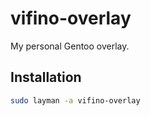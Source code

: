 # vifino-overlay

My personal Gentoo overlay.

## Installation

```bash
sudo layman -a vifino-overlay
```
